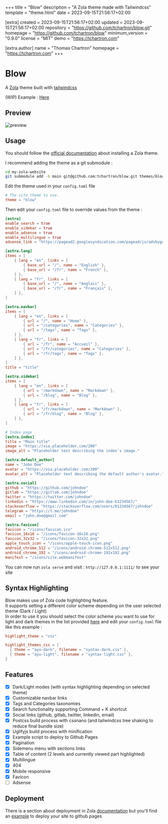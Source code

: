 
+++
title = "Blow"
description = "A Zola theme made with Tailwindcss"
template = "theme.html"
date = 2023-09-15T21:56:17+02:00

[extra]
created = 2023-09-15T21:56:17+02:00
updated = 2023-09-15T21:56:17+02:00
repository = "https://github.com/tchartron/blow.git"
homepage = "https://github.com/tchartron/blow"
minimum_version = "0.9.0"
license = "MIT"
demo = "https://tchartron.com"

[extra.author]
name = "Thomas Chartron"
homepage = "https://tchartron.com"
+++        

# Blow
A [Zola](https://www.getzola.org/) theme built with [tailwindcss](https://tailwindcss.com/)  

(WIP) Example : [Here](https://tchartron.com)  

## Preview
![preview](screenshot.png)

## Usage
You should follow the [official documentation](https://www.getzola.org/documentation/themes/installing-and-using-themes/) about installing a Zola theme.  

I recommend adding the theme as a git submodule :  
```bash
cd my-zola-website
git submodule add -b main git@github.com:tchartron/blow.git themes/blow
```

Edit the theme used in your `config.toml` file
```toml
# The site theme to use.
theme = "blow"
```

Then edit your `config.toml` file to override values from the theme :
```toml
[extra]
enable_search = true
enable_sidebar = true
enable_adsense = true
enable_multilingue = true
adsense_link = "https://pagead2.googlesyndication.com/pagead/js/adsbygoogle.js?client=myclientid"

[extra.lang]
items = [
    { lang = "en", links = [
        { base_url = "/", name = "English" },
        { base_url = "/fr", name = "French" },
    ] },
    { lang = "fr", links = [
        { base_url = "/", name = "Anglais" },
        { base_url = "/fr", name = "Français" },
    ] },
]

[extra.navbar]
items = [
    { lang = "en", links = [
        { url = "/", name = "Home" },
        { url = "/categories", name = "Categories" },
        { url = "/tags", name = "Tags" },
    ] },
    { lang = "fr", links = [
        { url = "/fr", name = "Accueil" },
        { url = "/fr/categories", name = "Categories" },
        { url = "/fr/tags", name = "Tags" },
    ] },
]
title = "title"

[extra.sidebar]
items = [
    { lang = "en", links = [
        { url = "/markdown", name = "Markdown" },
        { url = "/blog", name = "Blog" },
    ] },
    { lang = "fr", links = [
        { url = "/fr/markdown", name = "Markdown" },
        { url = "/fr/blog", name = "Blog" },
    ] },
]

# Index page
[extra.index]
title = "Main title"
image = "https://via.placeholder.com/200"
image_alt = "Placeholder text describing the index's image."

[extra.default_author]
name = "John Doe"
avatar = "https://via.placeholder.com/200"
avatar_alt = "Placeholder text describing the default author's avatar."

[extra.social]
github = "https://github.com/johndoe"
gitlab = "https://gitlab.com/johndoe"
twitter = "https://twitter.com/johndoe"
linkedin = "https://www.linkedin.com/in/john-doe-b1234567/"
stackoverflow = "https://stackoverflow.com/users/01234567/johndoe" 
telegram = "https://t.me/johndoe"
email = "john.doe@gmail.com"

[extra.favicon]
favicon = "/icons/favicon.ico"
favicon_16x16 = "/icons/favicon-16x16.png"
favicon_32x32 = "/icons/favicon-32x32.png"
apple_touch_icon = "/icons/apple-touch-icon.png"
android_chrome_512 = "/icons/android-chrome-512x512.png"
android_chrome_192 = "/icons/android-chrome-192x192.png"
manifest = "/icons/site.webmanifest"
```

You can now run `zola serve` and visit : `http://127.0.0.1:1111/` to see your site

## Syntax Highlighting
Blow makes use of Zola code highlighting feature.  
It supports setting a different color scheme depending on the user selected theme (Dark / Light)  
In order to use it you should select the color scheme you want to use for light and dark themes in the list provided [here](https://www.getzola.org/documentation/getting-started/configuration/#syntax-highlighting) and edit your `config.toml` file like this example :  
```toml
highlight_theme = "css"

highlight_themes_css = [
  { theme = "ayu-dark", filename = "syntax-dark.css" },
  { theme = "ayu-light", filename = "syntax-light.css" },
]
```

## Features
- [X] Dark/Light modes (with syntax highlighting depending on selected theme)
- [X] Customizable navbar links
- [X] Tags and Categories taxonomies
- [X] Search functionality supporting Command + K shortcut
- [X] Social links (github, gitlab, twitter, linkedin, email) 
- [X] Postcss build process with cssnano (and tailwindcss tree shaking to reduce final bundle size)
- [X] Uglifyjs build process with minification
- [X] Example script to deploy to Github Pages
- [X] Pagination
- [X] Sidemenu menu with sections links
- [X] Table of content (2 levels and currently viewed part highlighted)
- [X] Multilingue
- [X] 404
- [X] Mobile responsive
- [X] Favicon
- [ ] Adsense

## Deployment
There is a section about deployment in Zola [documentation](https://www.getzola.org/documentation/deployment/overview/) but you'll find an [example](https://github.com/tchartron/blow/blob/main/deploy-github.sh) to deploy your site to github pages

        